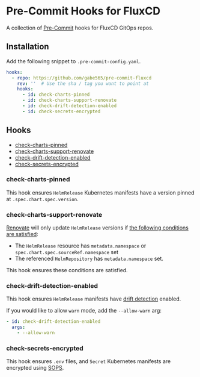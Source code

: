 # Pre-Commit Hooks for FluxCD

A collection of [Pre-Commit](https://pre-commit.com) hooks for FluxCD GitOps repos.

## Installation

Add the following snippet to `.pre-commit-config.yaml`.

```yaml
hooks:
  - repo: https://github.com/gabe565/pre-commit-fluxcd
    rev: ''  # Use the sha / tag you want to point at
    hooks:
      - id: check-charts-pinned
      - id: check-charts-support-renovate
      - id: check-drift-detection-enabled
      - id: check-secrets-encrypted
```

## Hooks
- [check-charts-pinned](#check-charts-pinned)
- [check-charts-support-renovate](#check-charts-support-renovate)
- [check-drift-detection-enabled](#check-drift-detection-enabled)
- [check-secrets-encrypted](#check-secrets-encrypted)

### check-charts-pinned
This hook ensures `HelmRelease` Kubernetes manifests have a version pinned at `.spec.chart.spec.version`.

### check-charts-support-renovate
[Renovate](https://docs.renovatebot.com/) will only update `HelmRelease` versions if [the following conditions are satisfied](https://docs.renovatebot.com/modules/manager/flux/#helmrelease-support):
- The `HelmRelease` resource has `metadata.namespace` or `spec.chart.spec.sourceRef.namespace` set
- The referenced `HelmRepository` has `metadata.namespace` set.

This hook ensures these conditions are satisfied.

### check-drift-detection-enabled

This hook ensures `HelmRelease` manifests have [drift detection](https://fluxcd.io/flux/components/helm/helmreleases/#drift-detection) enabled.

If you would like to allow `warn` mode, add the `--allow-warn` arg:
```yaml
- id: check-drift-detection-enabled
  args:
    - --allow-warn
```

### check-secrets-encrypted
This hook ensures `.env` files, and `Secret` Kubernetes manifests are encrypted using [SOPS](https://github.com/getsops/sops).
